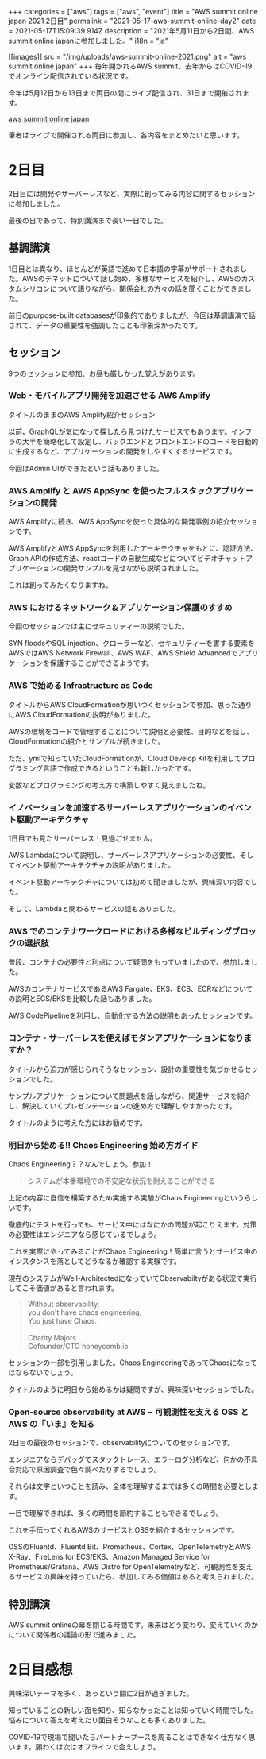 +++
categories = ["aws"]
tags = ["aws", "event"]
title = "AWS summit online japan 2021 2日目"
permalink = "2021-05-17-aws-summit-online-day2"
date = 2021-05-17T15:09:39.914Z
description = "2021年5月11日から2日間、AWS summit online japanに参加しました。"
i18n = "ja"

[[images]]
src = "/img/uploads/aws-summit-online-2021.png"
alt = "aws summit online japan"
+++
毎年開かれるAWS summit、去年からはCOVID-19でオンライン配信されている状況です。

今年は5月12日から13日まで両日の間にライブ配信され、31日まで開催されます。

[aws summit online japan](https://aws.amazon.com/jp/events/summits/online/japan/)

筆者はライブで開催される両日に参加し、各内容をまとめたいと思います。

# 2日目

2日目には開発やサーバーレスなど、実際に創ってみる内容に関するセッションに参加しました。

最後の日であって、特別講演まで長い一日でした。

## 基調講演

1日目とは異なり、ほとんどが英語で進めて日本語の字幕がサポートされました。AWSのテネットについて話し始め、多様なサービスを紹介し、AWSのカスタムシリコンについて語りながら、関係会社の方々の話を聞くことができました。

前日のpurpose-built databasesが印象的でありましたが、今回は基調講演で話されて、データの重要性を強調したことも印象深かったです。

## セッション

9つのセッションに参加、お昼も厳しかった覚えがあります。

### Web・モバイルアプリ開発を加速させる AWS Amplify

タイトルのままのAWS Amplify紹介セッション

以前、GraphQLが気になって探したら見つけたサービスでもあります。インフラの大半を簡略化して設定し、バックエンドとフロントエンドのコードを自動的に生成するなど、アプリケーションの開発をしやすくするサービスです。

今回はAdmin UIができたという話もありました。

### AWS Amplify と AWS AppSync を使ったフルスタックアプリケーションの開発

AWS Amplifyに続き、AWS AppSyncを使った具体的な開発事例の紹介セッションです。

AWS AmplifyとAWS AppSyncを利用したアーキテクチャをもとに、認証方法、Graph APIの作成方法、reactコードの自動生成などについてビデオチャットアプリケーションの開発サンプルを見せながら説明されました。

これは創ってみたくなりますね。

### AWS におけるネットワーク＆アプリケーション保護のすすめ

今回のセッションでは主にセキュリティーの説明でした。

SYN floodsやSQL injection、クローラーなど、セキュリティーを害する要素をAWSではAWS Network Firewall、AWS WAF、AWS Shield Advancedでアプリケーションを保護することができるようです。

### AWS で始める Infrastructure as Code

タイトルからAWS CloudFormationが思いつくセッションで参加、思った通りにAWS CloudFormationの説明がありました。

AWSの環境をコードで管理することについて説明と必要性、目的などを話し、CloudFormationの紹介とサンプルが続きました。

ただ、ymlで知っていたCloudFormationが、Cloud Develop Kitを利用してプログラミング言語で作成できるということも新しかったです。

変数などプログラミングの考え方で構築しやすく見えましたね。

### イノベーションを加速するサーバーレスアプリケーションのイベント駆動アーキテクチャ

1日目でも見たサーバーレス！見過ごせません。

AWS Lambdaについて説明し、サーバーレスアプリケーションの必要性、そしてイベント駆動アーキテクチャの説明がありました。

イベント駆動アーキテクチャについては初めて聞きましたが、興味深い内容でした。

そして、Lambdaと関わるサービスの話もありました。

### AWS でのコンテナワークロードにおける多様なビルディングブロックの選択肢

普段、コンテナの必要性と利点について疑問をもっていましたので、参加しました。

AWSのコンテナサービスであるAWS Fargate、EKS、ECS、ECRなどについての説明とECS/EKSを比較した話もありました。

AWS CodePipelineを利用し、自動化する方法の説明もあったセッションです。

### コンテナ・サーバーレスを使えばモダンアプリケーションになりますか？

タイトルから迫力が感じられそうなセッション、設計の重要性を気づかせるセッションでした。

サンプルアプリケーションについて問題点を話しながら、関連サービスを紹介し、解決していくプレゼンテーションの進め方で理解しやすかったです。

タイトルのように考えた方にはお勧めです。

### 明日から始める!! Chaos Engineering 始め方ガイド

Chaos Engineering？？なんでしょう。参加！

> システムが本番環境での不安定な状況を耐えることができる

上記の内容に自信を構築するため実施する実験がChaos Engineeringというらしいです。

徹底的にテストを行っても、サービス中にはなにかの問題が起こりえます。対策の必要性はエンジニアなら感じているでしょう。

これを実際にやってみることがChaos Engineering！簡単に言うとサービス中のインスタンスを落としてどうなるか確認する実験です。

現在のシステムがWell-ArchitectedになっていてObservabiltyがある状況で実行してこそ価値があると言われます。

> Without observability,\
> you don't have chaos engineering.\
> You just have Chaos.\
> \
> Charity Majors\
> Cofounder/CTO honeycomb.io

セッションの一部を引用しました。Chaos EngineeringであってChaosになってはならないでしょう。

タイトルのように明日から始めるかは疑問ですが、興味深いセッションでした。

### Open-source observability at AWS − 可観測性を支える OSS と AWS の『いま』を知る

2日目の最後のセッションで、observabilityについてのセッションです。

エンジニアならデバッグでスタックトレース、エラーログ分析など、何かの不具合対応で原因調査で色々調べたりするでしょう。

それらは文字といつことを読み、全体を理解するまでは多くの時間を必要とします。

一目で理解できれば、多くの時間を節約することもできるでしょう。

これを手伝ってくれるAWSのサービスとOSSを紹介するセッションです。

OSSのFluentd、Fluentd Bit、Prometheus、Cortex、OpenTelemetryとAWS X-Ray、FireLens for ECS/EKS、Amazon Managed Service for Prometheus/Grafana、AWS Distro for OpenTelemetryなど、可観測性を支えるサービスの興味を持っていたら、参加してみる価値はあると考えられました。

## 特別講演

AWS summit onlineの幕を閉じる時間です。未来はどう変わり、変えていくのかについて関係者の議論の形で進みました。

# 2日目感想

興味深いテーマを多く、あっという間に2日が過ぎました。

知っていることの新しい面を知り、知らなかったことは知っていく時間でした。悩みについて答えを考えたり面白そうなことも多くありました。

COVID-19で現場で聞いたらパートナーブースを周ることはできなく仕方なく思います。願わくは次はオフラインで会えしょう。